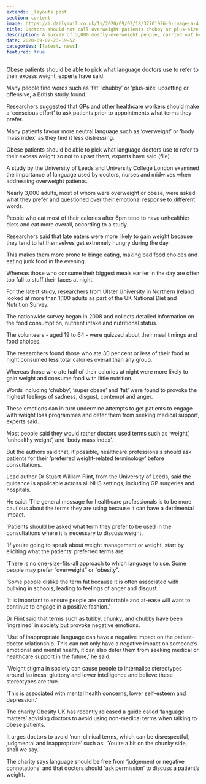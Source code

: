 ```yaml
---
extends: _layouts.post
section: content
image: https://i.dailymail.co.uk/1s/2020/09/02/18/32701926-0-image-a-4_1599068692379.jpg 
title: Doctors should not call overweight patients chubby or plus-size because it upsets them 
description: A survey of 3,000 mostly-overweight people, carried out by the University of Leeds, found that they were offended by words like fat or obese and would rather doctors didnt use labels. 
date: 2020-09-02-23-19-52 
categories: [latest, news] 
featured: true 
--- 
```

Obese patients should be able to pick what language doctors use to refer to their excess weight, experts have said.

Many people find words such as ‘fat’ ‘chubby’ or ‘plus-size’ upsetting or offensive, a British study found.

Researchers suggested that GPs and other healthcare workers should make a ‘conscious effort’ to ask patients prior to appointments what terms they prefer.

Many patients favour more neutral language such as ‘overweight’ or ‘body mass index’ as they find it less distressing.

Obese patients should be able to pick what language doctors use to refer to their excess weight so not to upset them, experts have said (file)

A study by the University of Leeds and University College London examined the importance of language used by doctors, nurses and midwives when addressing overweight patients.

Nearly 3,000 adults, most of whom were overweight or obese, were asked what they prefer and questioned over their emotional response to different words.

People who eat most of their calories after 6pm tend to have unhealthier diets and eat more overall, according to a study.

Researchers said that late eaters were more likely to gain weight because they tend to let themselves get extremely hungry during the day.

This makes them more prone to binge eating, making bad food choices and eating junk food in the evening. 

Whereas those who consume their biggest meals earlier in the day are often too full to stuff their faces at night. 

For the latest study, researchers from Ulster University in Northern Ireland looked at more than 1,100 adults as part of the UK National Diet and Nutrition Survey.

The nationwide survey began in 2008 and collects detailed information on the food consumption, nutrient intake and nutritional status. 

The volunteers - aged 19 to 64 - were quizzed about their meal timings and food choices.  

The researchers found those who ate 30 per cent or less of their food at night consumed less total calories overall than any group.

Whereas those who ate half of their calories at night were more likely to gain weight and consume food with little nutrition.

Words including ‘chubby’, ‘super obese’ and ‘fat’ were found to provoke the highest feelings of sadness, disgust, contempt and anger.

These emotions can in turn undermine attempts to get patients to engage with weight loss programmes and deter them from seeking medical support, experts said.

Most people said they would rather doctors used terms such as ‘weight’, ‘unhealthy weight’, and ‘body mass index’.

But the authors said that, if possible, healthcare professionals should ask patients for their ‘preferred weight-related terminology’ before consultations.

Lead author Dr Stuart William Flint, from the University of Leeds, said the guidance is applicable across all NHS settings, including GP surgeries and hospitals.

He said: ‘The general message for healthcare professionals is to be more cautious about the terms they are using because it can have a detrimental impact.

‘Patients should be asked what term they prefer to be used in the consultations where it is necessary to discuss weight.

‘If you’re going to speak about weight management or weight, start by eliciting what the patients’ preferred terms are.

‘There is no one-size-fits-all approach to which language to use. Some people may prefer “overweight” or “obesity”.

‘Some people dislike the term fat because it is often associated with bullying in schools, leading to feelings of anger and disgust.

‘It is important to ensure people are comfortable and at-ease will want to continue to engage in a positive fashion.’

Dr Flint said that terms such as tubby, chunky, and chubby have been ‘ingrained’ in society but provoke negative emotions.

‘Use of inappropriate language can have a negative impact on the patient-doctor relationship. This can not only have a negative impact on someone’s emotional and mental health, it can also deter them from seeking medical or healthcare support in the future,’ he said.

‘Weight stigma in society can cause people to internalise stereotypes around laziness, gluttony and lower intelligence and believe these stereotypes are true.

‘This is associated with mental health concerns, lower self-esteem and depression.’

The charity Obesity UK has recently released a guide called ‘language matters’ advising doctors to avoid using non-medical terms when talking to obese patients.

It urges doctors to avoid ‘non-clinical terms, which can be disrespectful, judgmental and inappropriate’ such as: ‘You’re a bit on the chunky side, shall we say.’

The charity says language should be free from ‘judgement or negative connotations’ and that doctors should ‘ask permission’ to discuss a patient’s weight.

